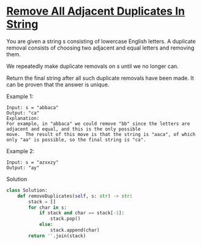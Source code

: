 # [Remove All Adjacent Duplicates In String](https://leetcode.com/problems/remove-all-adjacent-duplicates-in-string/)

You are given a string s consisting of lowercase English letters. A duplicate removal consists of choosing two adjacent 
and equal letters and removing them.

We repeatedly make duplicate removals on s until we no longer can.

Return the final string after all such duplicate removals have been made. It can be proven that the answer is unique.

Example 1:
```
Input: s = "abbaca"
Output: "ca"
Explanation: 
For example, in "abbaca" we could remove "bb" since the letters are adjacent and equal, and this is the only possible 
move.  The result of this move is that the string is "aaca", of which only "aa" is possible, so the final string is "ca".
```
Example 2:
```
Input: s = "azxxzy"
Output: "ay"
```
Solution
```python
class Solution:
    def removeDuplicates(self, s: str) -> str:
        stack = []
        for char in s:
            if stack and char == stack[-1]:
                stack.pop()
            else:
                stack.append(char)
        return ''.join(stack)
```
